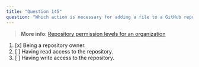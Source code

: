 ```yaml
---
title: "Question 145"
question: "Which action is necessary for adding a file to a GitHub repository?"
---
```


> **More info**: [Repository permission levels for an organization](https://docs.github.com/en/organizations/managing-access-to-your-organizations-repositories/repository-permission-levels-for-an-organization)
1. [x] Being a repository owner.
1. [ ] Having read access to the repository.
1. [ ] Having write access to the repository.
